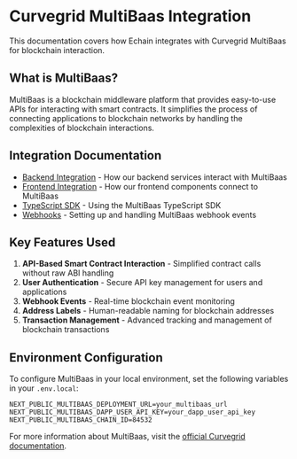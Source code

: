 # Curvegrid MultiBaas Integration

This documentation covers how Echain integrates with Curvegrid MultiBaas for blockchain interaction.

## What is MultiBaas?

MultiBaas is a blockchain middleware platform that provides easy-to-use APIs for interacting with smart contracts. It simplifies the process of connecting applications to blockchain networks by handling the complexities of blockchain interactions.

## Integration Documentation

- [Backend Integration](./backendintegration.md) - How our backend services interact with MultiBaas
- [Frontend Integration](./frontendintegration.md) - How our frontend components connect to MultiBaas
- [TypeScript SDK](./typescriptsdk.md) - Using the MultiBaas TypeScript SDK
- [Webhooks](./webhooks.md) - Setting up and handling MultiBaas webhook events

## Key Features Used

1. **API-Based Smart Contract Interaction** - Simplified contract calls without raw ABI handling
2. **User Authentication** - Secure API key management for users and applications
3. **Webhook Events** - Real-time blockchain event monitoring
4. **Address Labels** - Human-readable naming for blockchain addresses
5. **Transaction Management** - Advanced tracking and management of blockchain transactions

## Environment Configuration

To configure MultiBaas in your local environment, set the following variables in your `.env.local`:

```
NEXT_PUBLIC_MULTIBAAS_DEPLOYMENT_URL=your_multibaas_url
NEXT_PUBLIC_MULTIBAAS_DAPP_USER_API_KEY=your_dapp_user_api_key
NEXT_PUBLIC_MULTIBAAS_CHAIN_ID=84532
```

For more information about MultiBaas, visit the [official Curvegrid documentation](https://www.curvegrid.com/docs/).